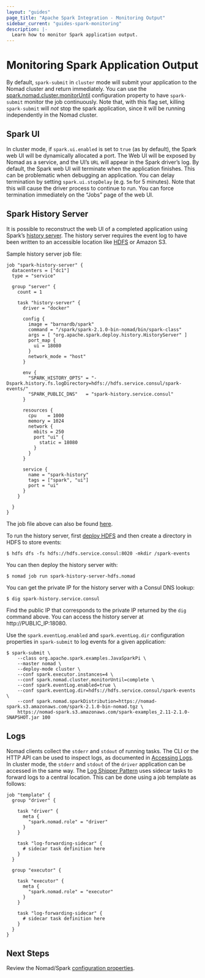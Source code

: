```yaml
---
layout: "guides"
page_title: "Apache Spark Integration - Monitoring Output"
sidebar_current: "guides-spark-monitoring"
description: |-
  Learn how to monitor Spark application output.
---
```


# Monitoring Spark Application Output

By default, `spark-submit` in `cluster` mode will submit your application
 to the Nomad cluster and return immediately. You can use the 
 [spark.nomad.cluster.monitorUntil](/guides/spark/configuration.html#spark-nomad-cluster-monitoruntil) configuration property to have 
 `spark-submit` monitor the job continuously. Note that, with this flag set, 
 killing `spark-submit` will *not* stop the spark application, since it will be
  running independently in the Nomad cluster. 

## Spark UI

In cluster mode, if `spark.ui.enabled` is set to `true` (as by default), the 
Spark web UI will be dynamically allocated a port. The Web UI will be exposed by
 Nomad as a service, and the UI’s `URL` will appear in the Spark driver’s log. By 
default, the Spark web UI will terminate when the application finishes. This can 
be problematic when debugging an application. You can delay termination by 
setting `spark.ui.stopDelay` (e.g. `5m` for 5 minutes). Note that this will 
cause the driver process to continue to run. You can force termination
 immediately on the “Jobs” page of the web UI.

## Spark History Server

It is possible to reconstruct the web UI of a completed application using 
Spark’s [history server](https://spark.apache.org/docs/latest/monitoring.html#viewing-after-the-fact). 
The history server requires the event log to have been written to an accessible 
location like [HDFS](/guides/spark/hdfs.html) or Amazon S3.

Sample history server job file:

```hcl
job "spark-history-server" {
  datacenters = ["dc1"]
  type = "service"

  group "server" {
    count = 1

    task "history-server" {
      driver = "docker"
      
      config {
        image = "barnardb/spark"
        command = "/spark/spark-2.1.0-bin-nomad/bin/spark-class"
        args = [ "org.apache.spark.deploy.history.HistoryServer" ]
        port_map {
          ui = 18080
        }
        network_mode = "host"
      }

      env {
        "SPARK_HISTORY_OPTS" = "-Dspark.history.fs.logDirectory=hdfs://hdfs.service.consul/spark-events/"
        "SPARK_PUBLIC_DNS"   = "spark-history.service.consul"
      }

      resources {
        cpu    = 1000
        memory = 1024
        network {
          mbits = 250
          port "ui" {
            static = 18080
          }
        }
      }

      service {
        name = "spark-history"
        tags = ["spark", "ui"]
        port = "ui"
      }
    }

  }
}
```

The job file above can also be found [here](https://github.com/hashicorp/nomad/blob/master/terraform/examples/spark/spark-history-server-hdfs.nomad).

To run the history server, first [deploy HDFS](/guides/spark/hdfs.html) and then 
create a directory in HDFS to store events:

```shell
$ hdfs dfs -fs hdfs://hdfs.service.consul:8020 -mkdir /spark-events
```

You can then deploy the history server with:

```shell
$ nomad job run spark-history-server-hdfs.nomad
```

You can get the private IP for the history server with a Consul DNS lookup:

```shell
$ dig spark-history.service.consul
```

Find the public IP that corresponds to the private IP returned by the `dig` 
command above. You can access the history server at http://PUBLIC_IP:18080.

Use the `spark.eventLog.enabled` and `spark.eventLog.dir` configuration 
properties in `spark-submit` to log events for a given application:

```shell
$ spark-submit \
    --class org.apache.spark.examples.JavaSparkPi \
    --master nomad \
    --deploy-mode cluster \
    --conf spark.executor.instances=4 \
    --conf spark.nomad.cluster.monitorUntil=complete \
    --conf spark.eventLog.enabled=true \
    --conf spark.eventLog.dir=hdfs://hdfs.service.consul/spark-events \
    --conf spark.nomad.sparkDistribution=https://nomad-spark.s3.amazonaws.com/spark-2.1.0-bin-nomad.tgz \
    https://nomad-spark.s3.amazonaws.com/spark-examples_2.11-2.1.0-SNAPSHOT.jar 100
```

## Logs

Nomad clients collect the `stderr` and `stdout` of running tasks. The CLI or the
 HTTP API can be used to inspect logs, as documented in 
[Accessing Logs](/guides/operating-a-job/accessing-logs.html).
In cluster mode, the `stderr` and `stdout` of the `driver` application can be 
accessed in the same way. The [Log Shipper Pattern](/guides/operating-a-job/accessing-logs.html#log-shipper-pattern) uses sidecar tasks to forward logs to a central location. This
can be done using a job template as follows:

```hcl
job "template" {
  group "driver" {

    task "driver" {
      meta {
        "spark.nomad.role" = "driver"
      }
    }

    task "log-forwarding-sidecar" {
      # sidecar task definition here
    }
  }

  group "executor" {

    task "executor" {
      meta {
        "spark.nomad.role" = "executor"
      }
    }

    task "log-forwarding-sidecar" {
      # sidecar task definition here
    }
  }
}
```

## Next Steps

Review the Nomad/Spark [configuration properties](/guides/spark/configuration.html).
